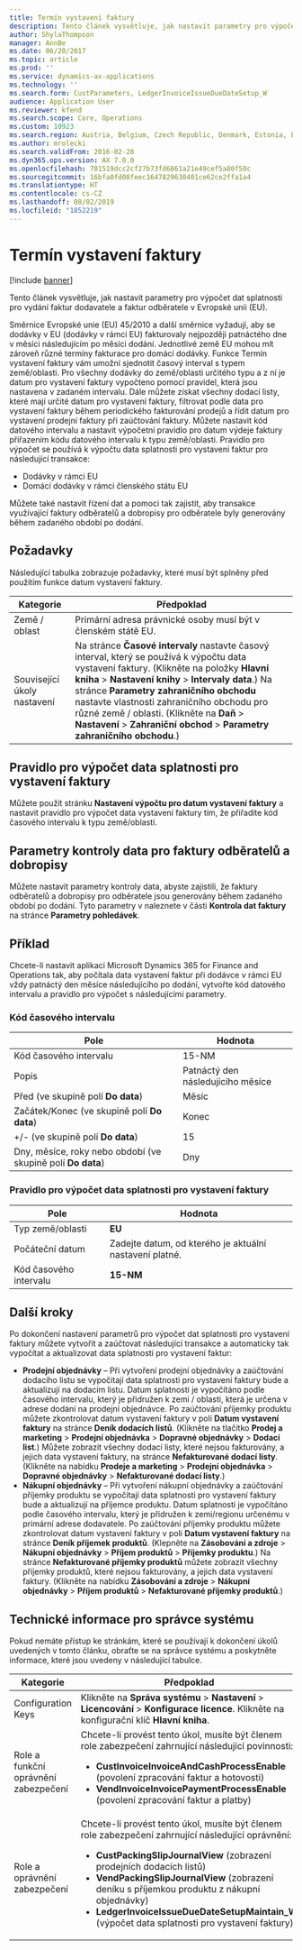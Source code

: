 ```yaml
---
title: Termín vystavení faktury
description: Tento článek vysvětluje, jak nastavit parametry pro výpočet dat splatnosti pro vydání faktur dodavatele a faktur odběratele v Evropské unii (EU).
author: ShylaThompson
manager: AnnBe
ms.date: 06/20/2017
ms.topic: article
ms.prod: ''
ms.service: dynamics-ax-applications
ms.technology: ''
ms.search.form: CustParameters, LedgerInvoiceIssueDueDateSetup_W
audience: Application User
ms.reviewer: kfend
ms.search.scope: Core, Operations
ms.custom: 10923
ms.search.region: Austria, Belgium, Czech Republic, Denmark, Estonia, Finland, France, Germany, Hungary, Iceland, Italy, Latvia, Lithuania, Netherlands, Poland, Spain, Sweden, United Kingdom
ms.author: mrolecki
ms.search.validFrom: 2016-02-28
ms.dyn365.ops.version: AX 7.0.0
ms.openlocfilehash: 701519dcc2cf27b73fd6861a21e49cef5a80f50c
ms.sourcegitcommit: 16bfa0fd08feec1647829630401ce62ce2ffa1a4
ms.translationtype: HT
ms.contentlocale: cs-CZ
ms.lasthandoff: 08/02/2019
ms.locfileid: "1852219"
---
```

# <a name="invoice-issue-deadline"></a>Termín vystavení faktury

[!include [banner](../includes/banner.md)]

Tento článek vysvětluje, jak nastavit parametry pro výpočet dat splatnosti pro vydání faktur dodavatele a faktur odběratele v Evropské unii (EU).

Směrnice Evropské unie (EU) 45/2010 a další směrnice vyžadují, aby se dodávky v EU (dodávky v rámci EU) fakturovaly nejpozději patnáctého dne v měsíci následujícím po měsíci dodání. Jednotlivé země EU mohou mít zároveň různé termíny fakturace pro domácí dodávky. Funkce Termín vystavení faktury vám umožní sjednotit časový interval s typem země/oblasti. Pro všechny dodávky do země/oblasti určitého typu a z ní je datum pro vystavení faktury vypočteno pomocí pravidel, která jsou nastavena v zadaném intervalu. Dále můžete získat všechny dodací listy, které mají určité datum pro vystavení faktury, filtrovat podle data pro vystavení faktury během periodického fakturování prodejů a řídit datum pro vystavení prodejní faktury při zaúčtování faktury. Můžete nastavit kód datového intervalu a nastavit výpočetní pravidlo pro datum výdeje faktury přiřazením kódu datového intervalu k typu země/oblasti. Pravidlo pro výpočet se používá k výpočtu data splatnosti pro vystavení faktur pro následující transakce:

-   Dodávky v rámci EU
-   Domácí dodávky v rámci členského státu EU

Můžete také nastavit řízení dat a pomoci tak zajistit, aby transakce využívající faktury odběratelů a dobropisy pro odběratele byly generovány během zadaného období po dodání.

## <a name="prerequisites"></a>Požadavky
Následující tabulka zobrazuje požadavky, které musí být splněny před použitím funkce datum vystavení faktury.

| Kategorie            | Předpoklad                                                                                                                                                                                                                                                                                                                                                                             |
|---------------------|------------------------------------------------------------------------------------------------------------------------------------------------------------------------------------------------------------------------------------------------------------------------------------------------------------------------------------------------------------------------------------------|
| Země / oblast      | Primární adresa právnické osoby musí být v členském státě EU.                                                                                                                                                                                                                                                                                                                    |
| Související úkoly nastavení | Na stránce **Časové intervaly** nastavte časový interval, který se používá k výpočtu data vystavení faktury. (Klikněte na položky **Hlavní kniha** &gt; **Nastavení knihy** &gt; **Intervaly data**.) Na stránce **Parametry zahraničního obchodu** nastavte vlastnosti zahraničního obchodu pro různé země / oblasti. (Klikněte na **Daň** &gt; **Nastavení** &gt; **Zahraniční obchod** &gt; **Parametry zahraničního obchodu**.) |

## <a name="invoice-issue-due-date-calculation-rule"></a>Pravidlo pro výpočet data splatnosti pro vystavení faktury
Můžete použít stránku **Nastavení výpočtu pro datum vystavení faktury** a nastavit pravidlo pro výpočet data vystavení faktury tím, že přiřadíte kód časového intervalu k typu země/oblasti.

## <a name="date-control-parameters-for-customer-invoices-and-credit-notes"></a>Parametry kontroly data pro faktury odběratelů a dobropisy
Můžete nastavit parametry kontroly data, abyste zajistili, že faktury odběratelů a dobropisy pro odběratele jsou generovány během zadaného období po dodání. Tyto parametry v naleznete v části **Kontrola dat faktury** na stránce **Parametry pohledávek**.

## <a name="example"></a>Příklad
Chcete-li nastavit aplikaci Microsoft Dynamics 365 for Finance and Operations tak, aby počítala data vystavení faktur při dodávce v rámci EU vždy patnáctý den měsíce následujícího po dodání, vytvořte kód datového intervalu a pravidlo pro výpočet s následujícími parametry.

### <a name="date-interval-code"></a>Kód časového intervalu

| Pole                                                           | Hodnota                           |
|-----------------------------------------------------------------|---------------------------------|
| Kód časového intervalu                                              | 15-NM                           |
| Popis                                                     | Patnáctý den následujícího měsíce |
| Před (ve skupině polí **Do data**)                         | Měsíc                           |
| Začátek/Konec (ve skupině polí **Do data**)                      | Konec                             |
| +/- (ve skupině polí **Do data**)                            | 15                              |
| Dny, měsíce, roky nebo období (ve skupině polí **Do data**) | Dny                            |

### <a name="invoice-issue-due-date-calculation-rule"></a>Pravidlo pro výpočet data splatnosti pro vystavení faktury

| Pole               | Hodnota                                                     |
|---------------------|-----------------------------------------------------------|
| Typ země/oblasti | **EU**                                                    |
| Počáteční datum          | Zadejte datum, od kterého je aktuální nastavení platné. |
| Kód časového intervalu  | **15-NM**                                                 |

## <a name="next-steps"></a>Další kroky
Po dokončení nastavení parametrů pro výpočet dat splatnosti pro vystavení faktury můžete vytvořit a zaúčtovat následující transakce a automaticky tak vypočítat a aktualizovat data splatnosti pro vystavení faktur:

-   **Prodejní objednávky** – Při vytvoření prodejní objednávky a zaúčtování dodacího listu se vypočítají data splatnosti pro vystavení faktury bude a aktualizují na dodacím listu. Datum splatnosti je vypočítáno podle časového intervalu, který je přidružen k zemi / oblasti, která je určena v adrese dodání na prodejní objednávce. Po zaúčtování příjemky produktu můžete zkontrolovat datum vystavení faktury v poli **Datum vystavení faktury** na stránce **Deník dodacích listů**. (Klikněte na tlačítko **Prodej a marketing** &gt; **Prodejní objednávka** &gt; **Dopravné objednávky** &gt; **Dodací list**.) Můžete zobrazit všechny dodací listy, které nejsou fakturovány, a jejich data vystavení faktury, na stránce **Nefakturované dodací listy**. (Klikněte na nabídku **Prodeje a marketing** &gt; **Prodejní objednávka** &gt; **Dopravné objednávky** &gt; **Nefakturované dodací listy**.)
-   **Nákupní objednávky** – Při vytvoření nákupní objednávky a zaúčtování příjemky produktu se vypočítají data splatnosti pro vystavení faktury bude a aktualizují na příjemce produktu. Datum splatnosti je vypočítáno podle časového intervalu, který je přidružen k zemi/regionu určenému v primární adrese dodavatele. Po zaúčtování příjemky produktu můžete zkontrolovat datum vystavení faktury v poli **Datum vystavení faktury** na stránce **Deník příjemek produktů**. (Klepněte na **Zásobování a zdroje** &gt; **Nákupní objednávky** &gt; **Příjem produktů** &gt; **Příjemky produktu**.) Na stránce **Nefakturované příjemky produktů** můžete zobrazit všechny příjemky produktů, které nejsou fakturovány, a jejich data vystavení faktury. (Klikněte na nabídku **Zásobování a zdroje** &gt; **Nákupní objednávky** &gt; **Příjem produktů** &gt; **Nefakturované příjemky produktů**.)

## <a name="technical-information-for-system-administrators"></a>Technické informace pro správce systému
Pokud nemáte přístup ke stránkám, které se používají k dokončení úkolů uvedených v tomto článku, obraťte se na správce systému a poskytněte informace, které jsou uvedeny v následující tabulce.

<table>
<colgroup>
<col width="50%" />
<col width="50%" />
</colgroup>
<thead>
<tr class="header">
<th>Kategorie</th>
<th>Předpoklad</th>
</tr>
</thead>
<tbody>
<tr class="odd">
<td>Configuration Keys</td>
<td>Klikněte na <strong>Správa systému</strong> &gt; <strong>Nastavení</strong> &gt; <strong>Licencování</strong> &gt; <strong>Konfigurace licence</strong>. Klikněte na konfigurační klíč <strong>Hlavní kniha</strong>.</td>
</tr>
<tr class="even">
<td>Role a funkční oprávnění zabezpečení</td>
<td>Chcete-li provést tento úkol, musíte být členem role zabezpečení zahrnující následující povinnosti:
<ul>
<li><strong>CustInvoiceInvoiceAndCashProcessEnable</strong> (povolení zpracování faktur a hotovosti)</li>
<li><strong>VendInvoiceInvoicePaymentProcessEnable</strong> (povolení zpracování faktur a platby)</li>
</ul></td>
</tr>
<tr class="odd">
<td>Role a oprávnění zabezpečení</td>
<td>Chcete-li provést tento úkol, musíte být členem role zabezpečení zahrnující následující oprávnění:
<ul>
<li><strong>CustPackingSlipJournalView</strong> (zobrazení prodejních dodacích listů)</li>
<li><strong>VendPackingSlipJournalView</strong> (zobrazení deníku s příjemkou produktu z nákupní objednávky)</li>
<li><strong>LedgerInvoiceIssueDueDateSetupMaintain_W</strong> (výpočet data splatnosti pro vystavení faktury)</li>
</ul></td>
</tr>
</tbody>
</table>





